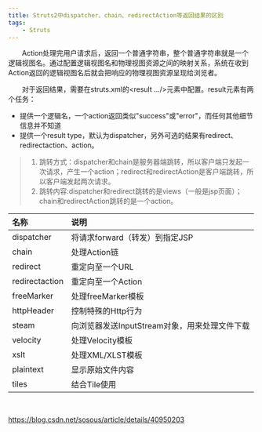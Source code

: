 ```yaml
---
title: Struts2中dispatcher、chain、redirectAction等返回结果的区别
tags:
    - Struts 
---
```


&emsp;&emsp;Action处理完用户请求后，返回一个普通字符串，整个普通字符串就是一个逻辑视图名。通过配置逻辑视图名和物理视图资源之间的映射关系，系统在收到Action返回的逻辑视图名后就会把响应的物理视图资源呈现给浏览者。

&emsp;&emsp;对于返回结果，需要在struts.xml的<result .../>元素中配置。result元素有两个任务：
* 提供一个逻辑名，一个action返回类似"success"或"error"，而任何其他细节信息并不知道
* 提供一个result type，默认为dispatcher，另外可选的结果有redirect、redirectaction、action。
>1. 跳转方式：dispatcher和chain是服务器端跳转，所以客户端只发起一次请求，产生一个action；redirect和redirectAction是客户端跳转，所以客户端发起两次请求。
>2. 跳转内容:dispatcher和redirect跳转的是views（一般是jsp页面）；chain和redirectAction跳转的是一个action。


|**名称**|**说明**|
|:--|:-|
|dispatcher|将请求forward（转发）到指定JSP|
|chain|处理Action链|
|redirect|重定向至一个URL|
|redirectaction|重定向至一个Action|
|freeMarker|处理freeMarker模板|
|httpHeader|控制特殊的Http行为|
|steam|向浏览器发送InputStream对象，用来处理文件下载|
|velocity|处理Velocity模板|
|xslt|处理XML/XLST模板|
|plaintext|显示原始文件内容|
|tiles|结合Tile使用|


<br>

https://blog.csdn.net/sosous/article/details/40950203
